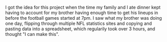 I got the idea for this project when the time my family and I ate dinner kept having
to account for my brother having enough time to get his lineups in before 
the football games started at 7pm. I saw what my brother was doing one day, 
flipping through multiple NFL statistics sites and copying and pasting data
into a spreadsheet, which regularily took over 3 hours, and thought "I can
make this". 

